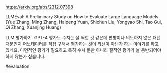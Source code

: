 https://arxiv.org/abs/2312.07398

LLMEval: A Preliminary Study on How to Evaluate Large Language Models (Yue Zhang, Ming Zhang, Haipeng Yuan, Shichun Liu, Yongyao Shi, Tao Gui, Qi Zhang, Xuanjing Huang)

LLM 평가하기. GPT-4 평가도 수치는 잘 찍힌 것 같은데 편향이나 의도하지 않은 패턴 때문인지 어노테이터를 직접 구해서 평가하는 것이 최선이 아닌가 하는 이야기를 하고 있네요. 다면적인 평가가 필요하고 특히 수치 뿐만 아니라 질적인 평가가 늘 동반되어야 하지 않는가 싶습니다.

#evaluation 
